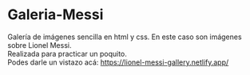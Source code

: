 # Galeria-Messi
Galería de imágenes sencilla en html y css. En este caso son imágenes sobre Lionel Messi.<br />
Realizada para practicar un poquito.<br />
Podes darle un vistazo acá: https://lionel-messi-gallery.netlify.app/
